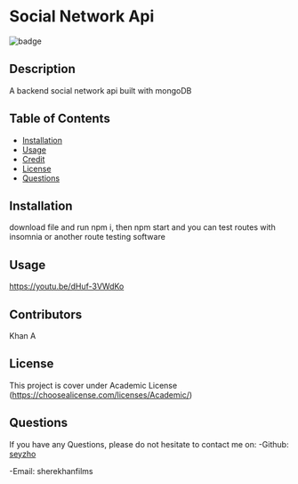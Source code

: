 
  # Social Network Api
  ![badge](https://img.shields.io/badge/license-Academic-brightgreen)<br />
  ## Description 
  A backend social network api built with mongoDB
  ## Table of Contents
  
  - [Installation](#installation)
  - [Usage](#usage)
  - [Credit](#credit)
  - [License](#license)
  - [Questions](#questions)
  ## Installation
  download file and run npm i, then npm start and you can test routes with insomnia or another route testing software
  ## Usage 
  https://youtu.be/dHuf-3VWdKo
  ## Contributors
  Khan A
  ## License
  This project is cover under Academic License (https://choosealicense.com/licenses/Academic/)

  ## Questions
  
  If you have any Questions, please do not hesitate to contact me on: 
  -Github: [seyzho](https://github.com/seyzho)
  
  -Email: sherekhanfilms
  